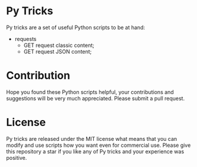 # Py Tricks
Py tricks are a set of useful Python scripts to be at hand:
* requests
    * GET request classic content;
    * GET request JSON content;

# Contribution
Hope you found these Python scripts helpful, your contributions and suggestions will be very much appreciated. Please submit a pull request.

# License
Py tricks are released under the MIT license what means that you can modify and use scripts how you want even for commercial use. Please give this repository a star if you like any of Py tricks and your experience was positive.
